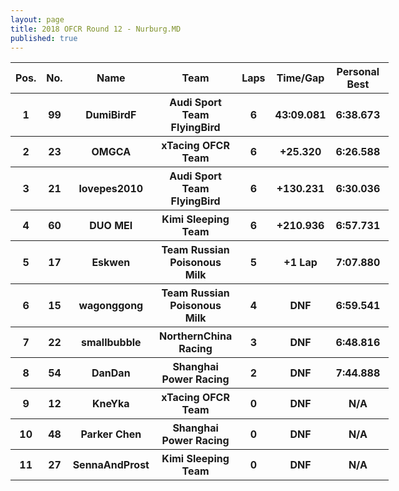 ```yaml
---
layout: page
title: 2018 OFCR Round 12 - Nurburg.MD
published: true
---
```


<font size=2>
<table style="width:120%">
	<tr>
		<th>Pos.</th>
		<th>No.</th>
		<th>Name</th>
		<th>Team</th>
		<th>Laps</th>
		<th>Time/Gap</th>
		<th>Personal Best</th>
		<th>Position Diff</th>
	</tr>
	<tr>
		<th>1</th>
		<th>99</th>
		<th>DumiBirdF</th>
		<th>Audi Sport Team FlyingBird</th>
		<th>6</th>
		<th>43:09.081</th>
		<th>6:38.673</th>
		<th>+2</th>
	</tr>
	<tr>
		<th>2</th>
		<th>23</th>
		<th>OMGCA</th>
		<th>xTacing OFCR Team</th>
		<th>6</th>
		<th>+25.320</th>
		<th>6:26.588</th>
		<th>-1</th>
	</tr>
	<tr>
		<th>3</th>
		<th>21</th>
		<th>lovepes2010</th>
		<th>Audi Sport Team FlyingBird</th>
		<th>6</th>
		<th>+130.231</th>
		<th>6:30.036</th>
		<th>-1</th>
	</tr>
	<tr>
		<th>4</th>
		<th>60</th>
		<th>DUO MEI</th>
		<th>Kimi Sleeping Team</th>
		<th>6</th>
		<th>+210.936</th>
		<th>6:57.731</th>
		<th>+1</th>
	</tr>
	<tr>
		<th>5</th>
		<th>17</th>
		<th>Eskwen</th>
		<th>Team Russian Poisonous Milk</th>
		<th>5</th>
		<th>+1 Lap</th>
		<th>7:07.880</th>
		<th>+2</th>
	</tr>
	<tr>
		<th>6</th>
		<th>15</th>
		<th>wagonggong</th>
		<th>Team Russian Poisonous Milk</th>
		<th>4</th>
		<th>DNF</th>
		<th>6:59.541</th>
		<th>0</th>
	</tr>
	<tr>
		<th>7</th>
		<th>22</th>
		<th>smallbubble</th>
		<th>NorthernChina Racing</th>
		<th>3</th>
		<th>DNF</th>
		<th>6:48.816</th>
		<th>-3</th>
	</tr>
	<tr>
		<th>8</th>
		<th>54</th>
		<th>DanDan</th>
		<th>Shanghai Power Racing</th>
		<th>2</th>
		<th>DNF</th>
		<th>7:44.888</th>
		<th>0</th>
	</tr>
	<tr>
		<th>9</th>
		<th>12</th>
		<th>KneYka</th>
		<th>xTacing OFCR Team</th>
		<th>0</th>
		<th>DNF</th>
		<th>N/A</th>
		<th>0</th>
	</tr>
	<tr>
		<th>10</th>
		<th>48</th>
		<th>Parker Chen</th>
		<th>Shanghai Power Racing</th>
		<th>0</th>
		<th>DNF</th>
		<th>N/A</th>
		<th>+1</th>
	</tr>
	<tr>
		<th>11</th>
		<th>27</th>
		<th>SennaAndProst</th>
		<th>Kimi Sleeping Team</th>
		<th>0</th>
		<th>DNF</th>
		<th>N/A</th>
		<th>-1</th>
	</tr>
</table>
</font>